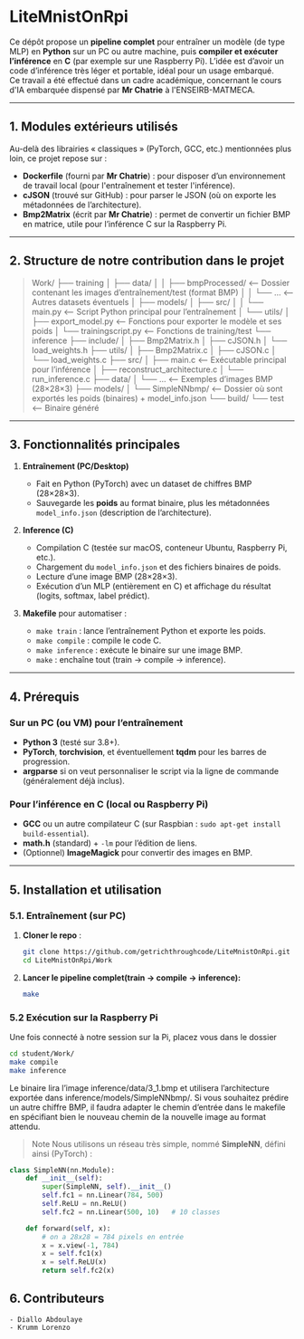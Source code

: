 # **LiteMnistOnRpi**

Ce dépôt propose un **pipeline complet** pour entraîner un modèle (de type MLP) en **Python** sur un PC ou autre machine, puis **compiler et exécuter l’inférence** en **C** (par exemple sur une Raspberry Pi). L’idée est d’avoir un code d’inférence très léger et portable, idéal pour un usage embarqué.  
Ce travail a été effectué dans un cadre académique, concernant le cours d'IA embarquée dispensé par **Mr Chatrie** à l'ENSEIRB-MATMECA.

---

## **1. Modules extérieurs utilisés**
Au-delà des librairies « classiques » (PyTorch, GCC, etc.) mentionnées plus loin, ce projet repose sur :

- **Dockerfile** (fourni par **Mr Chatrie**) : pour disposer d’un environnement de travail local (pour l'entraînement et tester l'inférence).
- **cJSON** (trouvé sur GitHub) : pour parser le JSON (où on exporte les métadonnées de l’architecture).
- **Bmp2Matrix** (écrit par **Mr Chatrie**) : permet de convertir un fichier BMP en matrice, utile pour l’inférence C sur la Raspberry Pi.

---

## **2. Structure de notre contribution dans le projet**
>Work/
├── training
│   ├── data/
│   │   ├── bmpProcessed/    <– Dossier contenant les images d’entraînement/test (format BMP)
│   │   └── …                <– Autres datasets éventuels
│   ├── models/
│   ├── src/
│   │   └── main.py          <– Script Python principal pour l’entraînement
│   └── utils/
│       ├── export_model.py  <– Fonctions pour exporter le modèle et ses poids
│       └── trainingscript.py <– Fonctions de training/test
└── inference
├── include/
│   ├── Bmp2Matrix.h
│   ├── cJSON.h
│   └── load_weights.h
├── utils/
│   ├── Bmp2Matrix.c
│   ├── cJSON.c
│   └── load_weights.c
├── src/
│   ├── main.c            <– Exécutable principal pour l’inférence
│   ├── reconstruct_architecture.c
│   └── run_inference.c
├── data/
│   └── …                 <– Exemples d’images BMP (28×28×3)
├── models/
│   └── SimpleNNbmp/      <– Dossier où sont exportés les poids (binaires) + model_info.json
└── build/
└── test              <– Binaire généré

---

## **3. Fonctionnalités principales**

1. **Entraînement (PC/Desktop)**
   - Fait en Python (PyTorch) avec un dataset de chiffres BMP (28×28×3).
   - Sauvegarde les **poids** au format binaire, plus les métadonnées `model_info.json` (description de l’architecture).

2. **Inference (C)**
   - Compilation C (testée sur macOS, conteneur Ubuntu, Raspberry Pi, etc.).
   - Chargement du `model_info.json` et des fichiers binaires de poids.
   - Lecture d’une image BMP (28×28×3).
   - Exécution d’un MLP (entièrement en C) et affichage du résultat (logits, softmax, label prédict).

3. **Makefile** pour automatiser :
   - `make train` : lance l’entraînement Python et exporte les poids.
   - `make compile` : compile le code C.
   - `make inference` : exécute le binaire sur une image BMP.
   - `make` : enchaîne tout (train → compile → inference).

---

## **4. Prérequis**

### Sur un PC (ou VM) pour l’entraînement

- **Python 3** (testé sur 3.8+).
- **PyTorch**, **torchvision**, et éventuellement **tqdm** pour les barres de progression.
- **argparse** si on veut personnaliser le script via la ligne de commande (généralement déjà inclus).

### Pour l’inférence en C (local ou Raspberry Pi)

- **GCC** ou un autre compilateur C (sur Raspbian : `sudo apt-get install build-essential`).
- **math.h** (standard) + `-lm` pour l’édition de liens.
- (Optionnel) **ImageMagick** pour convertir des images en BMP.

---

## **5. Installation et utilisation**

### 5.1. Entraînement (sur PC)

1. **Cloner le repo** :
   ```bash
   git clone https://github.com/getrichthroughcode/LiteMnistOnRpi.git
   cd LiteMnistOnRpi/Work
2. **Lancer le pipeline complet(train → compile → inference):**
    ```bash
    make
### 5.2 Exécution sur la Raspberry Pi 
Une fois connecté à notre session sur la Pi, placez vous dans le dossier 
```bash
cd student/Work/
make compile
make inference
```
Le binaire lira l’image inference/data/3_1.bmp et utilisera l’architecture exportée dans inference/models/SimpleNNbmp/.
Si vous souhaitez prédire un autre chiffre BMP, il faudra adapter le chemin d’entrée dans le makefile en spécifiant bien 
le nouveau chemin de la nouvelle image au format attendu. 
>Note
Nous utilisons un réseau très simple, nommé **SimpleNN**, défini ainsi (PyTorch) :
```python
class SimpleNN(nn.Module):
    def __init__(self):
        super(SimpleNN, self).__init__()
        self.fc1 = nn.Linear(784, 500)
        self.ReLU = nn.ReLU()
        self.fc2 = nn.Linear(500, 10)   # 10 classes

    def forward(self, x):
        # on a 28x28 = 784 pixels en entrée
        x = x.view(-1, 784)
        x = self.fc1(x)
        x = self.ReLU(x)
        return self.fc2(x)
``` 
## **6. Contributeurs**
    - Diallo Abdoulaye
    - Krumm Lorenzo